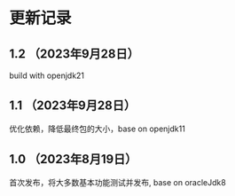 # 更新记录

## 1.2 （2023年9月28日）

build with openjdk21

## 1.1 （2023年9月28日）

优化依赖，降低最终包的大小，base on openjdk11

## 1.0 （2023年8月19日）

首次发布，将大多数基本功能测试并发布, base on oracleJdk8
